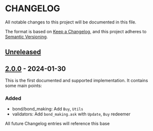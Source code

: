 # CHANGELOG

All notable changes to this project will be documented in this file.

The format is based on [Keep a Changelog](https://keepachangelog.com/en/1.0.0/),
and this project adheres to [Semantic Versioning](https://semver.org/spec/v2.0.0.html).

## [Unreleased]

## [2.0.0] - 2024-01-30

This is the first documented and supported implementation. It contains some main points:

### Added

- bond/bond_making: Add `Buy`, `Utils`
- validators: 
  Add `bond_making.ask` with `Update`, `Buy` redeemer

All future Changelog entries will reference this base

[unreleased]: https://github.com/danogo2023/bond-dex/compare/v1.0.1...HEAD
[2.0.0]: https://github.com/danogo2023/bond-dex/compare/v2.0.0...v1.0.1
[1.0.1]: https://github.com/danogo2023/bond-dex/compare/v1.0.1...v1.0.0
